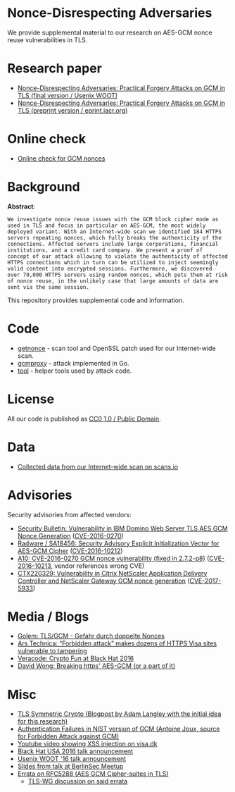 Nonce-Disrespecting Adversaries
===============================

We provide supplemental material to our research on AES-GCM nonce reuse vulnerabilities in TLS.

Research paper
==============

* [Nonce-Disrespecting Adversaries: Practical Forgery Attacks on GCM in TLS (final version / Usenix WOOT)](https://www.usenix.org/system/files/conference/woot16/woot16-paper-bock.pdf)
* [Nonce-Disrespecting Adversaries: Practical Forgery Attacks on GCM in TLS (preprint version / eprint.iacr.org)](https://eprint.iacr.org/2016/475)

Online check
============

* [Online check for GCM nonces](https://gcm.tlsfun.de/)

Background
==========
**Abstract**:

```
We investigate nonce reuse issues with the GCM block cipher mode as
used in TLS and focus in particular on AES-GCM, the most widely
deployed variant. With an Internet-wide scan we identified 184 HTTPS
servers repeating nonces, which fully breaks the authenticity of the
connections. Affected servers include large corporations, financial
institutions, and a credit card company. We present a proof of
concept of our attack allowing to violate the authenticity of affected
HTTPS connections which in turn can be utilized to inject seemingly
valid content into encrypted sessions. Furthermore, we discovered
over 70,000 HTTPS servers using random nonces, which puts them at risk
of nonce reuse, in the unlikely case that large amounts of data are
sent via the same session.
```

This repository provides supplemental code and information.

Code
====

* [getnonce](getnonce/) - scan tool and OpenSSL patch used for our Internet-wide scan.
* [gcmproxy](gcmproxy/) - attack implemented in Go.
* [tool](tool/) - helper tools used by attack code.

License
=======
All our code is published as [CC0 1.0 / Public
Domain](https://creativecommons.org/publicdomain/zero/1.0/).

Data
====

* [Collected data from our Internet-wide scan on scans.io](https://scans.io/study/nonce-disrespect)

Advisories
==========

Security advisories from affected vendors:
* [Security Bulletin: Vulnerability in IBM Domino Web Server TLS AES GCM Nonce Generation](https://www-01.ibm.com/support/docview.wss?uid=swg21979604) ([CVE-2016-0270](https://cve.mitre.org/cgi-bin/cvename.cgi?name=CVE-2016-0270))
* [Radware / SA18456: Security Advisory Explicit Initialization Vector for AES-GCM Cipher](https://kb.radware.com/Questions/SecurityAdvisory/Public/Security-Advisory-Explicit-Initialization-Vector-f) ([CVE-2016-10212](https://cve.mitre.org/cgi-bin/cvename.cgi?name=CVE-2016-10212))
* [A10: CVE-2016-0270 GCM nonce vulnerability (fixed in 2.7.2-p8)](https://files.a10networks.com/vadc/cve-2016-0270-gcm-nonce-vulnerability/) ([CVE-2016-10213](https://cve.mitre.org/cgi-bin/cvename.cgi?name=CVE-2016-10213), vendor references wrong CVE)
* [CTX220329: Vulnerability in Citrix NetScaler Application Delivery Controller and NetScaler Gateway GCM nonce generation](https://support.citrix.com/article/CTX220329) ([CVE-2017-5933](https://cve.mitre.org/cgi-bin/cvename.cgi?name=CVE-2017-5933))

Media / Blogs
=============

* [Golem: TLS/GCM - Gefahr durch doppelte Nonces](http://www.golem.de/news/tls-gcm-gefahr-durch-doppelte-nonces-1605-121005.html)
* [Ars Technica: “Forbidden attack” makes dozens of HTTPS Visa sites vulnerable to tampering](http://arstechnica.com/security/2016/05/faulty-https-settings-leave-dozens-of-visa-sites-vulnerable-to-forgery-attacks/)
* [Veracode: Crypto Fun at Black Hat 2016](https://www.veracode.com/blog/2016/08/crypto-fun-black-hat-2016)
* [David Wong: Breaking https' AES-GCM (or a part of it)](https://www.cryptologie.net/article/361/nonce-disrespecting-adversaries-practical-forgery-attacks-on-gcm-in-tls/)

Misc
====

* [TLS Symmetric Crypto (Blogpost by Adam Langley with the initial idea for this research)](https://www.imperialviolet.org/2014/02/27/tlssymmetriccrypto.html)
* [Authentication Failures in NIST version of GCM (Antoine Joux, source for Forbidden Attack against GCM)](http://csrc.nist.gov/groups/ST/toolkit/BCM/documents/comments/800-38_Series-Drafts/GCM/Joux_comments.pdf)
* [Youtube video showing XSS injection on visa.dk](https://www.youtube.com/watch?v=qByIrRigmyo)
* [Black Hat USA 2016 talk announcement](https://www.blackhat.com/us-16/briefings/schedule/#nonce-disrespecting-adversaries-practical-forgery-attacks-on-gcm-in-tls-3483)
* [Usenix WOOT '16 talk announcement](https://www.usenix.org/conference/woot16/workshop-program/presentation/bock)
* [Slides from talk at BerlinSec Meetup](https://www.int21.de/slides/berlinsec-gcm/)
* [Errata on RFC5288 (AES GCM Cipher-suites in
  TLS)](https://www.rfc-editor.org/errata_search.php?rfc=5288&eid=4694)
  * [TLS-WG discussion on said
  errata](https://mailarchive.ietf.org/arch/search/?email_list=tls&gbt=1&index=pV7IzE5XmgUytI5OemV-vqjzPqE)

